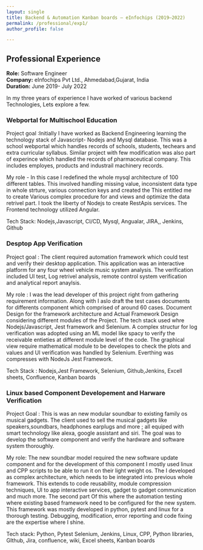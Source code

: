 ```yaml
---
layout: single
title: Backend & Automation Kanban boards – eInfochips (2019–2022)
permalink: /professional/exp1/
author_profile: false

---
```


## Professional Experience


**Role:** Software Engineer  
**Company:** eInfochips Pvt Ltd., Ahmedabad,Gujarat, India  
**Duration:** June 2019- July 2022

In my three years of experience I have worked of various backend Technologies, Lets explore a few.

### Webportal for Multischool Education
Project goal :Initially I have worked as Backend Engineering learning the technology stack of Javascript- Nodejs and Mysql database. This was a school webportal which handles records of schools, students, techears and extra curricular syllabus. Similar project with few modification was also part of experince which handled the records of pharmaceutical company. This includes employes, products and industrail machinery records. 

My role - In this case I redefined the whole mysql architecture of 100 different tables. This involved handling missing value, inconsistent data type in whole strture, various connection keys and created the  This entitled me to create Various complex procedure for and views and optimize the data retrivel part. I took the liberty of Nodejs to create RestApis services. The Frontend technology utilized Angular. 

Tech Stack:
Nodejs,Javascript, CI/CD, Mysql, Angualar, JIRA,, Jenkins, Github

### Desptop App Verification
Project goal : The client required automation framework which could test and verify their desktop application. This application was an interactive platform for any four wheel vehicle music system analysis. The verification included UI test, Log retrivel analysis, remote control system verification and analytical report anaylsis.

My role : I was the lead developer of this project right from gathering requirement information. Along with  I aslo draft the test cases documents for differents component which comprised of around 60 cases. Document Design for the framework architecture and Actual Framework Design considering different modules of the Project. The tech stack used whre Nodejs/Javascript, Jest framework and Selenium. A complex structur for log verification was adopted using an ML model like spacy to verify the receivable entieties at different module level of the code. The graphical view require mathematical module to be developes to check the plots and values  and UI verification was handled by Selenium. Everthing was compresses with NodeJs Jest Framework.

Tech Stack : Nodejs,Jest Framework, Selenium, Github,Jenkins, Excell sheets, Confluence, Kanban boards

### Linux based Component Developement and Harware Verification

Project Goal : This is was an new modular soundbar to existing family os musical gadgets. The client used to sell the musical gadgets like speakers,soundbars, headphones earplugs and more ; all equiped with smart technology like alexa, google assistant and siri. The goal was to develop the software component and verify the hardware and software system thoroughly.

My role: The new soundbar model required the new software update component and for  the development of this component I mostly used linux and CPP scripts to be able to run it on their light weight os. The I developed as complex architecture, which needs to be integrated into previous whole framework. This extends to code reusability, module compression techniques, UI to app interactive services, gadget to gadget communication and much more. The second part Of this where the automation testing where existing based framework need to be configured for the new system. This framework was mostly developed in python, pytest and linux for a thorough testing. Debugging, modification, error reporting and code fixing are the expertise where I shine. 

Tech stack: Python, Pytest Selenium, Jenkins, Linux, CPP, Python libraries, GIthub, Jira, confluence, wiki, Excel sheets, Kanban boards

